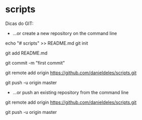 # scripts

Dicas do GIT:

- …or create a new repository on the command line

echo "# scripts" >> README.md
git init

git add README.md

git commit -m "first commit"

git remote add origin https://github.com/danieldeles/scripts.git

git push -u origin master


- …or push an existing repository from the command line

git remote add origin https://github.com/danieldeles/scripts.git

git push -u origin master
